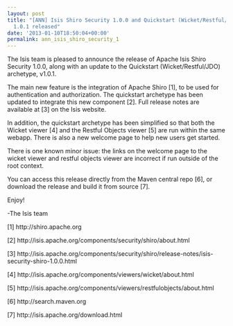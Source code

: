 ```yaml
---
layout: post
title: "[ANN] Isis Shiro Security 1.0.0 and Quickstart (Wicket/Restful/JDO) archetype
  1.0.1 released"
date: '2013-01-10T18:50:04+00:00'
permalink: ann_isis_shiro_security_1
---
```

<p>
The Isis team is pleased to announce the release of Apache Isis Shiro Security 1.0.0, along with an update to the Quickstart (Wicket/Restful/JDO) archetype, v1.0.1. </p>
  <p>The main new feature is the integration of Apache Shiro [1], to be used for authentication and authorization.   The quickstart archetype has been updated to integrate this new component [2].  Full release notes are available at [3] on the Isis website. </p>
  <p>In addition, the quickstart archetype has been simplified so that both the Wicket viewer [4] and the Restful Objects viewer [5] are run within the same webapp.  There is also a new welcome page to help new users get started. </p>
  <p>There is one known minor issue: the links on the welcome page to the wicket viewer and restful objects viewer are incorrect if run outside of the root context.</p>
  <p>You can access this release directly from the Maven central repo [6], or download the release and build it from source [7].</p>
  <p>

Enjoy!</p>
  <p>-The Isis team</p>
  <p>[1]&nbsp;http://shiro.apache.org</p>
  <p>[2] http://isis.apache.org/components/security/shiro/about.html
</p>
  <p>[3] http://isis.apache.org/components/security/shiro/release-notes/isis-security-shiro-1.0.0.html
</p>
  <p>[4] http://isis.apache.org/components/viewers/wicket/about.html
</p>
  <p>[5] http://isis.apache.org/components/viewers/restfulobjects/about.html</p>
  <p>[6] http://search.maven.org</p>
  <p>[7] http://isis.apache.org/download.html</p>
